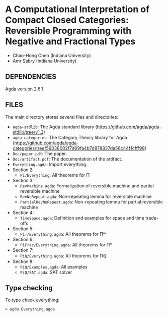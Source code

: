# A Computational Interpretation of Compact Closed Categories: Reversible Programming with Negative and Fractional Types

* Chao-Hong Chen (Indiana University)
* Amr Sabry (Indiana University)

## DEPENDENCIES
Agda version 2.6.1

## FILES
The main directory stores several files and directories:
  * `agda-stdlib`: The Agda standard library (https://github.com/agda/agda-stdlib/tree/v1.3)
  * `agda-categories`: The Category Theory library for Agda (https://github.com/agda/agda-categories/tree/59038002f7d69fa4b7d878837da56c44f1cfff98)
  * `Doc/paper.pdf`: The paper.
  * `Doc/artifact.pdf`: The documentation of the artifact.
  * `Everything.agda`: Import everything.
  * Section 2:
    * `Pi/Everything`: All theorems for Π
  * Section 3:
    * `RevMachine.agda`: Formalization of reversible machine and partial reversible machine
    * `RevNoRepeat.agda`: Non-repeating lemma for reversible machine
    * `PartialRevNoRepeat.agda`: Non-repeating lemma for partial reversible machine
  * Section 4:
    * `TimeSpace.agda`: Definition and examples for space and time trade-offs
  * Section 5:
    * `Pi-/Everything.agda`: All theorems for Πᵐ
  * Section 6:
    * `PiFrac/Everything.agda`: All theorems for Πᵈ
  * Section 7:
    * `PiQ/Everything.agda`: All theorems for Πℚ
  * Section 8:
    * `PiQ/Examples.agda`: All examples
    * `PiQ/SAT.agda`: SAT solver
    
## Type checking
To type check everything:

    > agda Everything.agda

